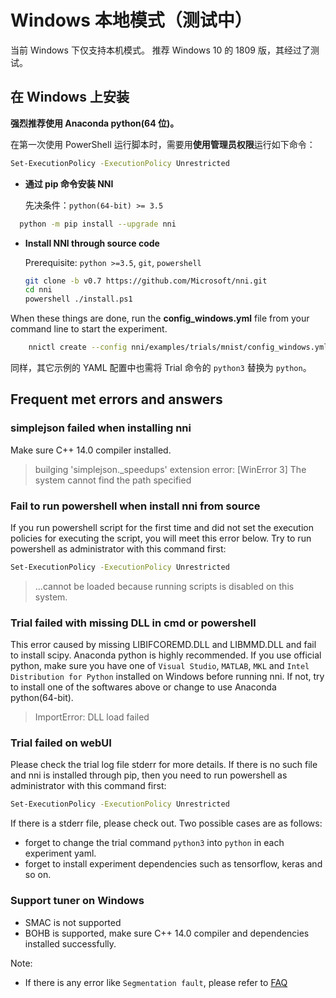 # Windows 本地模式（测试中）

当前 Windows 下仅支持本机模式。 推荐 Windows 10 的 1809 版，其经过了测试。

## **在 Windows 上安装**

**强烈推荐使用 Anaconda python(64 位)。**

在第一次使用 PowerShell 运行脚本时，需要用**使用管理员权限**运行如下命令：

```bash
Set-ExecutionPolicy -ExecutionPolicy Unrestricted
```

* **通过 pip 命令安装 NNI**
    
    先决条件：`python(64-bit) >= 3.5`

```bash
  python -m pip install --upgrade nni
  ```

* __Install NNI through source code__

  Prerequisite: `python >=3.5`, `git`, `powershell`
  ```bash
  git clone -b v0.7 https://github.com/Microsoft/nni.git
  cd nni
  powershell ./install.ps1
  ```

When these things are done, run the **config_windows.yml** file from your command line to start the experiment.

```bash
    nnictl create --config nni/examples/trials/mnist/config_windows.yml
```

同样，其它示例的 YAML 配置中也需将 Trial 命令的 `python3` 替换为 `python`。

## **Frequent met errors and answers**

### simplejson failed when installing nni

Make sure C++ 14.0 compiler installed.

> builging 'simplejson._speedups' extension error: [WinError 3] The system cannot find the path specified

### Fail to run powershell when install nni from source

If you run powershell script for the first time and did not set the execution policies for executing the script, you will meet this error below. Try to run powershell as administrator with this command first:

```bash
Set-ExecutionPolicy -ExecutionPolicy Unrestricted
```

> ...cannot be loaded because running scripts is disabled on this system.

### Trial failed with missing DLL in cmd or powershell

This error caused by missing LIBIFCOREMD.DLL and LIBMMD.DLL and fail to install scipy. Anaconda python is highly recommended. If you use official python, make sure you have one of `Visual Studio`, `MATLAB`, `MKL` and `Intel Distribution for Python` installed on Windows before running nni. If not, try to install one of the softwares above or change to use Anaconda python(64-bit).

> ImportError: DLL load failed

### Trial failed on webUI

Please check the trial log file stderr for more details. If there is no such file and nni is installed through pip, then you need to run powershell as administrator with this command first:

```bash
Set-ExecutionPolicy -ExecutionPolicy Unrestricted
```

If there is a stderr file, please check out. Two possible cases are as follows:

* forget to change the trial command `python3` into `python` in each experiment yaml.
* forget to install experiment dependencies such as tensorflow, keras and so on.

### Support tuner on Windows

* SMAC is not supported
* BOHB is supported, make sure C++ 14.0 compiler and dependencies installed successfully.

Note:

* If there is any error like `Segmentation fault`, please refer to [FAQ](FAQ.md)